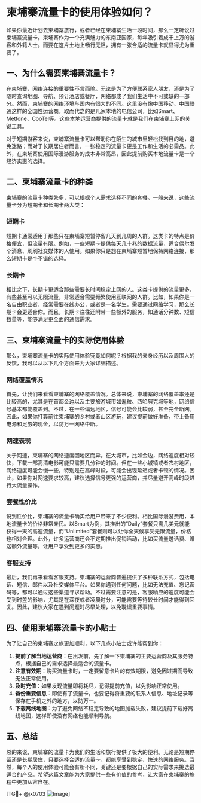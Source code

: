 # 柬埔寨流量卡的使用体验如何？

如果你最近计划去柬埔寨旅行，或者已经在柬埔寨生活一段时间，那么一定听说过柬埔寨流量卡。柬埔寨作为一个充满魅力的东南亚国家，每年吸引着成千上万的游客和外籍人士。而要在这片土地上畅行无阻，拥有一张合适的流量卡就显得尤为重要了。

## 一、为什么需要柬埔寨流量卡？

在柬埔寨，网络连接的重要性不言而喻。无论是为了方便联系家人朋友，还是为了随时查询地图、导航、预订酒店或餐厅，网络都成了我们生活中不可或缺的一部分。然而，柬埔寨的网络环境与国内有很大的不同。这里没有像中国移动、中国联通这样的全国性运营商，取而代之的是几家本地的电信公司，比如Smart、Metfone、CooTel等。这些本地运营商提供的流量卡就是我们在柬埔寨上网的关键工具。

对于短期游客来说，柬埔寨流量卡可以帮助你在陌生的城市里轻松找到目的地，避免迷路；而对于长期居住者而言，一张稳定的流量卡更是工作和生活的必需品。此外，在柬埔寨使用国际漫游服务的成本非常高昂，因此提前购买本地流量卡是一个经济实惠的选择。

## 二、柬埔寨流量卡的种类

柬埔寨的流量卡种类繁多，可以根据个人需求选择不同的套餐。一般来说，这些流量卡分为短期卡和长期卡两大类：

### 短期卡

短期卡通常适用于那些只在柬埔寨短暂停留几天到几周的人群。这类卡的特点是价格便宜，但流量有限。例如，一些短期卡提供每天几十兆的数据流量，适合偶尔发个消息、刷刷社交媒体的人使用。如果你只是想在柬埔寨短暂地保持网络连接，那么短期卡是个不错的选择。

### 长期卡

相比之下，长期卡更适合那些需要长时间稳定上网的人。这类卡提供的流量更多，有些甚至可以无限流量，非常适合需要频繁使用互联网的人群。比如，如果你是一名自由职业者，经常需要在线办公，或者是一名学生，需要通过网络学习，那么长期卡会更适合你。而且，长期卡往往还附带一些额外的服务，如通话分钟数、短信数量等，能够满足更全面的通信需求。

## 三、柬埔寨流量卡的实际使用体验

那么，柬埔寨流量卡的实际使用体验究竟如何呢？根据我的亲身经历以及周围人的反馈，我可以从以下几个方面来为大家详细描述。

### 网络覆盖情况

首先，让我们来看看柬埔寨的网络覆盖情况。总体来说，柬埔寨的网络覆盖率还是比较高的，尤其是在首都金边以及主要旅游城市如暹粒、西哈努克城等地，网络信号基本都能覆盖到。不过，在一些偏远地区，信号可能会比较弱，甚至完全断网。因此，如果你打算前往柬埔寨的乡村或者山区游玩，建议提前做好准备，带上备用电源和足够的现金，以防万一网络中断。

### 网速表现

关于网速，柬埔寨的网络速度因地区而异。在大城市，比如金边，网络速度相对较快，下载一部高清电影可能只需要几分钟的时间。但在一些小城镇或者农村地区，网络速度可能会慢一些，特别是在高峰时段，可能会出现延迟或者卡顿的情况。因此，如果你对网速要求较高，建议选择信号更强的运营商，并尽量避开高峰时段进行大流量操作。

### 套餐性价比

说到性价比，柬埔寨的流量卡确实给用户带来了不少便利。相比国际漫游费用，本地流量卡的价格非常亲民。以Smart为例，其推出的“Daily”套餐只需几美元就能获得一天的高速流量，而“Unlimited”套餐则可以让你全天候享受无限流量，价格也相对合理。此外，许多运营商还会不定期推出促销活动，比如买流量送话费、赠送额外流量等，让用户享受到更多的实惠。

### 客服支持

最后，我们再来看看客服支持。柬埔寨的运营商普遍提供了多种联系方式，包括电话、短信、邮件以及社交媒体平台。如果你遇到任何问题，比如无法充值、忘记密码等，都可以通过这些渠道寻求帮助。不过需要注意的是，客服响应的速度可能会受到时差的影响，尤其是在深夜或者凌晨时分，可能需要等待较长时间才能得到回复。因此，建议大家在遇到问题时尽早处理，以免耽误重要事情。

## 四、使用柬埔寨流量卡的小贴士

为了让自己的柬埔寨之旅更加顺利，以下几点小贴士或许能帮到你：

1. **提前了解当地运营商**：在出发前，先了解一下柬埔寨的主要运营商及其服务特点，根据自己的需求选择最适合的流量卡。
2. **注意有效期**：购买流量卡时，一定要留意卡片的有效期限，避免因过期而导致无法正常使用。
3. **及时充值**：如果发现流量即将耗尽，记得提前充值，以免影响正常使用。
4. **备份重要信息**：即使有了流量卡，也要记得将重要的联系人信息、地址记录等保存在手机之外的地方，以防万一。
5. **下载离线地图**：为了避免网络不稳定导致的地图加载失败，建议提前下载好离线地图，这样即使没有网络也能顺利导航。

## 五、总结

总的来说，柬埔寨的流量卡为我们的生活和旅行提供了极大的便利。无论是短期停留还是长期居住，只要选择合适的流量卡，都能享受到稳定、快速的网络服务。当然，每个人的使用体验可能会有所不同，关键还是要根据自己的实际需求来挑选最适合的产品。希望这篇文章能为大家提供一些有价值的参考，让大家在柬埔寨的旅程中更加从容自在。

[TG💪+ @jx0703 ![Image](https://github.com/user-attachments/assets/dbca1d08-cadb-493c-b0ec-ad6f7a83f270)]